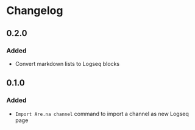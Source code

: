# Changelog

## 0.2.0
### Added
- Convert markdown lists to Logseq blocks

## 0.1.0
### Added
- `Import Are.na channel` command to import a channel as new Logseq page
